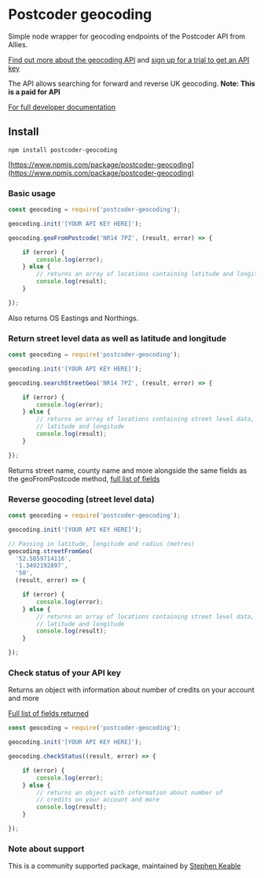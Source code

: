# Postcoder geocoding

Simple node wrapper for geocoding endpoints of the Postcoder API from Allies.

[Find out more about the geocoding API](https://postcoder.com/docs/address-lookup#uk-geocoding)
and [sign up for a trial to get an API key](https://postcoder.com/sign-up)

The API allows searching for forward and reverse UK geocoding.
**Note: This is a paid for API**

[For full developer documentation](https://postcoder.com/docs)

## Install

`npm install postcoder-geocoding`

[https://www.npmjs.com/package/postcoder-geocoding](https://www.npmjs.com/package/postcoder-geocoding)

### Basic usage

```javascript
const geocoding = require('postcoder-geocoding');

geocoding.init('[YOUR API KEY HERE]');

geocoding.geoFromPostcode('NR14 7PZ', (result, error) => {

    if (error) {
        console.log(error);
    } else {
        // returns an array of locations containing latitude and longitude
        console.log(result);
    }

});
```

Also returns OS Eastings and Northings.

### Return street level data as well as latitude and longitude

```javascript
const geocoding = require('postcoder-geocoding');

geocoding.init('[YOUR API KEY HERE]');

geocoding.searchStreetGeo('NR14 7PZ', (result, error) => {

    if (error) {
        console.log(error);
    } else {
        // returns an array of locations containing street level data,
        // latitude and longitude
        console.log(result);
    }

});
```

Returns street name, county name and more alongside the same fields as the
geoFromPostcode method, [full list of fields](https://postcoder.com/docs/address-lookup#street-lookup)

### Reverse geocoding (street level data)

```javascript
const geocoding = require('postcoder-geocoding');

geocoding.init('[YOUR API KEY HERE]');

// Passing in latitude, longitude and radius (metres)
geocoding.streetFromGeo(
  '52.5859714116',
  '1.3492192897',
  '50',
  (result, error) => {

    if (error) {
        console.log(error);
    } else {
        // returns an array of locations containing street level data,
        // latitude and longitude
        console.log(result);
    }

});
```

### Check status of your API key

Returns an object with information about number of credits on your account and more

[Full list of fields returned](https://postcoder.com/docs/status)

```javascript
const geocoding = require('postcoder-geocoding');

geocoding.init('[YOUR API KEY HERE]');

geocoding.checkStatus((result, error) => {

    if (error) {
        console.log(error);
    } else {
        // returns an object with information about number of
        // credits on your account and more
        console.log(result);
    }

});
```

### Note about support

This is a community supported package, maintained by [Stephen Keable](https://github.com/stephenkeable)
